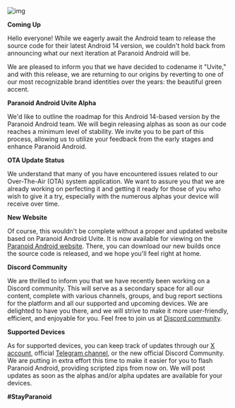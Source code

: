 ![img](https://raw.githubusercontent.com/AOSPA/ota/master/posts/imgs/2023-09-20-pa-uvite.png)

**Coming Up**

Hello everyone! While we eagerly await the Android team to release the source code for their latest Android 14 version, we couldn't hold back from announcing what our next iteration at Paranoid Android will be.

We are pleased to inform you that we have decided to codename it "Uvite," and with this release, we are returning to our origins by reverting to one of our most recognizable brand identities over the years: the beautiful green accent.

**Paranoid Android Uvite Alpha**

We'd like to outline the roadmap for this Android 14-based version by the Paranoid Android team. We will begin releasing alphas as soon as our code reaches a minimum level of stability. We invite you to be part of this process, allowing us to utilize your feedback from the early stages and enhance Paranoid Android.

**OTA Update Status**

We understand that many of you have encountered issues related to our Over-The-Air (OTA) system application. We want to assure you that we are already working on perfecting it and getting it ready for those of you who wish to give it a try, especially with the numerous alphas your device will receive over time.

**New Website**

Of course, this wouldn't be complete without a proper and updated website based on Paranoid Android Uvite. It is now available for viewing on the [Paranoid Android website](https://paranoidandroid.co/). There, you can download our new builds once the source code is released, and we hope you'll feel right at home.

**Discord Community**

We are thrilled to inform you that we have recently been working on a Discord community. This will serve as a secondary space for all our content, complete with various channels, groups, and bug report sections for the platform and all our supported and upcoming devices. We are delighted to have you there, and we will strive to make it more user-friendly, efficient, and enjoyable for you. Feel free to join us at [Discord community](https://discord.gg/uDxwuMHam5).

**Supported Devices**

As for supported devices, you can keep track of updates through our [X account](https://x.com/paranoidaospa), official [Telegram channel](https://t.me/paranoidandroidofficial), or the new official Discord Community. We are putting in extra effort this time to make it easier for you to flash Paranoid Android, providing scripted zips from now on. We will post updates as soon as the alphas and/or alpha updates are available for your devices.

**#StayParanoid**